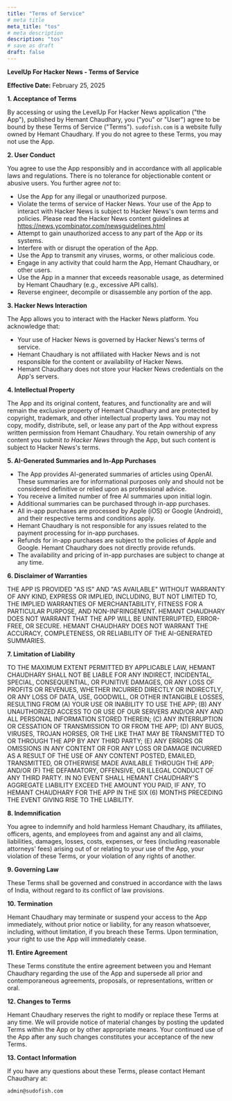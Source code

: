 ```yaml
---
title: "Terms of Service"
# meta title
meta_title: "tos"
# meta description
description: "tos"
# save as draft
draft: false
---
```


**LevelUp For Hacker News - Terms of Service**

**Effective Date:** February 25, 2025

**1. Acceptance of Terms**

By accessing or using the LevelUp For Hacker News application ("the App"), published by Hemant Chaudhary, you ("you" or "User") agree to be bound by these Terms of Service ("Terms"). `sudofish.com` is a website fully owned by Hemant Chaudhary. If you do not agree to these Terms, you may not use the App.

**2. User Conduct**

You agree to use the App responsibly and in accordance with all applicable laws and regulations. There is no tolerance for objectionable content or abusive users. You further agree *not* to:

*   Use the App for any illegal or unauthorized purpose.
*   Violate the terms of service of Hacker News. Your use of the App to interact with Hacker News is subject to Hacker News's own terms and policies. Please read the Hacker News content guidelines at https://news.ycombinator.com/newsguidelines.html
*   Attempt to gain unauthorized access to any part of the App or its systems.
*   Interfere with or disrupt the operation of the App.
*   Use the App to transmit any viruses, worms, or other malicious code.
*   Engage in any activity that could harm the App, Hemant Chaudhary, or other users.
*   Use the App in a manner that exceeds reasonable usage, as determined by Hemant Chaudhary (e.g., excessive API calls).
*   Reverse engineer, decompile or disassemble any portion of the app.

**3. Hacker News Interaction**

The App allows you to interact with the Hacker News platform. You acknowledge that:

*   Your use of Hacker News is governed by Hacker News's terms of service.
*   Hemant Chaudhary is not affiliated with Hacker News and is not responsible for the content or availability of Hacker News.
*   Hemant Chaudhary does not store your Hacker News credentials on the App's servers.

**4. Intellectual Property**

The App and its original content, features, and functionality are and will remain the exclusive property of Hemant Chaudhary and are protected by copyright, trademark, and other intellectual property laws. You may not copy, modify, distribute, sell, or lease any part of the App without express written permission from Hemant Chaudhary. You retain ownership of any content you submit *to Hacker News* through the App, but such content is subject to Hacker News's terms.

**5. AI-Generated Summaries and In-App Purchases**

*   The App provides AI-generated summaries of articles using OpenAI. These summaries are for informational purposes only and should not be considered definitive or relied upon as professional advice.
*   You receive a limited number of free AI summaries upon initial login.
*   Additional summaries can be purchased through in-app purchases.
*   All in-app purchases are processed by Apple (iOS) or Google (Android), and their respective terms and conditions apply.
*   Hemant Chaudhary is not responsible for any issues related to the payment processing for in-app purchases.
*   Refunds for in-app purchases are subject to the policies of Apple and Google. Hemant Chaudhary does not directly provide refunds.
*   The availability and pricing of in-app purchases are subject to change at any time.

**6. Disclaimer of Warranties**

THE APP IS PROVIDED "AS IS" AND "AS AVAILABLE" WITHOUT WARRANTY OF ANY KIND, EXPRESS OR IMPLIED, INCLUDING, BUT NOT LIMITED TO, THE IMPLIED WARRANTIES OF MERCHANTABILITY, FITNESS FOR A PARTICULAR PURPOSE, AND NON-INFRINGEMENT. HEMANT CHAUDHARY DOES NOT WARRANT THAT THE APP WILL BE UNINTERRUPTED, ERROR-FREE, OR SECURE. HEMANT CHAUDHARY DOES NOT WARRANT THE ACCURACY, COMPLETENESS, OR RELIABILITY OF THE AI-GENERATED SUMMARIES.

**7. Limitation of Liability**

TO THE MAXIMUM EXTENT PERMITTED BY APPLICABLE LAW, HEMANT CHAUDHARY SHALL NOT BE LIABLE FOR ANY INDIRECT, INCIDENTAL, SPECIAL, CONSEQUENTIAL, OR PUNITIVE DAMAGES, OR ANY LOSS OF PROFITS OR REVENUES, WHETHER INCURRED DIRECTLY OR INDIRECTLY, OR ANY LOSS OF DATA, USE, GOODWILL, OR OTHER INTANGIBLE LOSSES, RESULTING FROM (A) YOUR USE OR INABILITY TO USE THE APP; (B) ANY UNAUTHORIZED ACCESS TO OR USE OF OUR SERVERS AND/OR ANY AND ALL PERSONAL INFORMATION STORED THEREIN; (C) ANY INTERRUPTION OR CESSATION OF TRANSMISSION TO OR FROM THE APP; (D) ANY BUGS, VIRUSES, TROJAN HORSES, OR THE LIKE THAT MAY BE TRANSMITTED TO OR THROUGH THE APP BY ANY THIRD PARTY; (E) ANY ERRORS OR OMISSIONS IN ANY CONTENT OR FOR ANY LOSS OR DAMAGE INCURRED AS A RESULT OF THE USE OF ANY CONTENT POSTED, EMAILED, TRANSMITTED, OR OTHERWISE MADE AVAILABLE THROUGH THE APP; AND/OR (F) THE DEFAMATORY, OFFENSIVE, OR ILLEGAL CONDUCT OF ANY THIRD PARTY. IN NO EVENT SHALL HEMANT CHAUDHARY'S AGGREGATE LIABILITY EXCEED THE AMOUNT YOU PAID, IF ANY, TO HEMANT CHAUDHARY FOR THE APP IN THE SIX (6) MONTHS PRECEDING THE EVENT GIVING RISE TO THE LIABILITY.

**8. Indemnification**

You agree to indemnify and hold harmless Hemant Chaudhary, its affiliates, officers, agents, and employees from and against any and all claims, liabilities, damages, losses, costs, expenses, or fees (including reasonable attorneys' fees) arising out of or relating to your use of the App, your violation of these Terms, or your violation of any rights of another.

**9. Governing Law**

These Terms shall be governed and construed in accordance with the laws of India, without regard to its conflict of law provisions.

**10. Termination**

Hemant Chaudhary may terminate or suspend your access to the App immediately, without prior notice or liability, for any reason whatsoever, including, without limitation, if you breach these Terms. Upon termination, your right to use the App will immediately cease.

**11. Entire Agreement**

These Terms constitute the entire agreement between you and Hemant Chaudhary regarding the use of the App and supersede all prior and contemporaneous agreements, proposals, or representations, written or oral.

**12. Changes to Terms**

Hemant Chaudhary reserves the right to modify or replace these Terms at any time. We will provide notice of material changes by posting the updated Terms within the App or by other appropriate means. Your continued use of the App after any such changes constitutes your acceptance of the new Terms.

**13. Contact Information**

If you have any questions about these Terms, please contact Hemant Chaudhary at:

`admin@sudofish.com`
